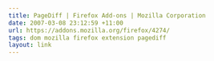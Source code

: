 ```yaml
---
title: PageDiff | Firefox Add-ons | Mozilla Corporation
date: 2007-03-08 23:12:59 +11:00
url: https://addons.mozilla.org/firefox/4274/
tags: dom mozilla firefox extension pagediff
layout: link
---
```

